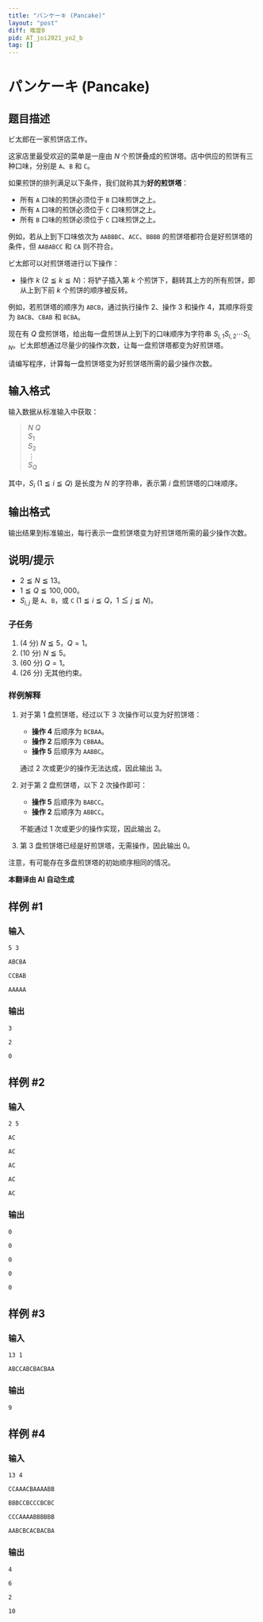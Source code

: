 ```yaml
---
title: "パンケーキ (Pancake)"
layout: "post"
diff: 难度0
pid: AT_joi2021_yo2_b
tag: []
---
```


# パンケーキ (Pancake)

## 题目描述

ビ太郎在一家煎饼店工作。

这家店里最受欢迎的菜单是一座由 $N$ 个煎饼叠成的煎饼塔。店中供应的煎饼有三种口味，分别是 `A`、`B` 和 `C`。

如果煎饼的排列满足以下条件，我们就称其为**好的煎饼塔**：

- 所有 `A` 口味的煎饼必须位于 `B` 口味煎饼之上。
- 所有 `A` 口味的煎饼必须位于 `C` 口味煎饼之上。
- 所有 `B` 口味的煎饼必须位于 `C` 口味煎饼之上。

例如，若从上到下口味依次为 `AABBBC`、`ACC`、`BBBB` 的煎饼塔都符合是好煎饼塔的条件，但 `AABABCC` 和 `CA` 则不符合。

ビ太郎可以对煎饼塔进行以下操作：

- 操作 $k$ ($2 \leqq k \leqq N$)：将铲子插入第 $k$ 个煎饼下，翻转其上方的所有煎饼，即从上到下前 $k$ 个煎饼的顺序被反转。

例如，若煎饼塔的顺序为 `ABCB`，通过执行操作 $2$、操作 $3$ 和操作 $4$，其顺序将变为 `BACB`、`CBAB` 和 `BCBA`。

现在有 $Q$ 盘煎饼塔，给出每一盘煎饼从上到下的口味顺序为字符串 $S_{i,1}S_{i,2}\cdots S_{i,N}$。ビ太郎想通过尽量少的操作次数，让每一盘煎饼塔都变为好煎饼塔。

请编写程序，计算每一盘煎饼塔变为好煎饼塔所需的最少操作次数。

## 输入格式

输入数据从标准输入中获取：

> $N$ $Q$  
> $S_1$  
> $S_2$  
> $\vdots$  
> $S_Q$

其中，$S_i$ ($1 \leqq i \leqq Q$) 是长度为 $N$ 的字符串，表示第 $i$ 盘煎饼塔的口味顺序。

## 输出格式

输出结果到标准输出，每行表示一盘煎饼塔变为好煎饼塔所需的最少操作次数。

## 说明/提示

- $2 \leqq N \leqq 13$。
- $1 \leqq Q \leqq 100,000$。
- $S_{i,j}$ 是 `A`、`B`，或 `C` ($1 \leqq i \leqq Q$，$1 \leqq j \leqq N$)。

### 子任务

1. ($4$ 分) $N \leqq 5$，$Q = 1$。
2. ($10$ 分) $N \leqq 5$。
3. ($60$ 分) $Q = 1$。
4. ($26$ 分) 无其他约束。

### 样例解释

1. 对于第 1 盘煎饼塔，经过以下 3 次操作可以变为好煎饼塔：
   - **操作 4** 后顺序为 `BCBAA`。
   - **操作 2** 后顺序为 `CBBAA`。
   - **操作 5** 后顺序为 `AABBC`。

   通过 $2$ 次或更少的操作无法达成，因此输出 $3$。

2. 对于第 2 盘煎饼塔，以下 2 次操作即可：
   - **操作 5** 后顺序为 `BABCC`。
   - **操作 2** 后顺序为 `ABBCC`。

   不能通过 1 次或更少的操作实现，因此输出 $2$。

3. 第 3 盘煎饼塔已经是好煎饼塔，无需操作，因此输出 $0$。

注意，有可能存在多盘煎饼塔的初始顺序相同的情况。

 **本翻译由 AI 自动生成**

## 样例 #1

### 输入

```
5 3
ABCBA
CCBAB
AAAAA
```

### 输出

```
3
2
0
```

## 样例 #2

### 输入

```
2 5
AC
AC
AC
AC
AC
```

### 输出

```
0
0
0
0
0
```

## 样例 #3

### 输入

```
13 1
ABCCABCBACBAA
```

### 输出

```
9
```

## 样例 #4

### 输入

```
13 4
CCAAACBAAAABB
BBBCCBCCCBCBC
CCCAAAABBBBBB
AABCBCACBACBA
```

### 输出

```
4
6
2
10
```

